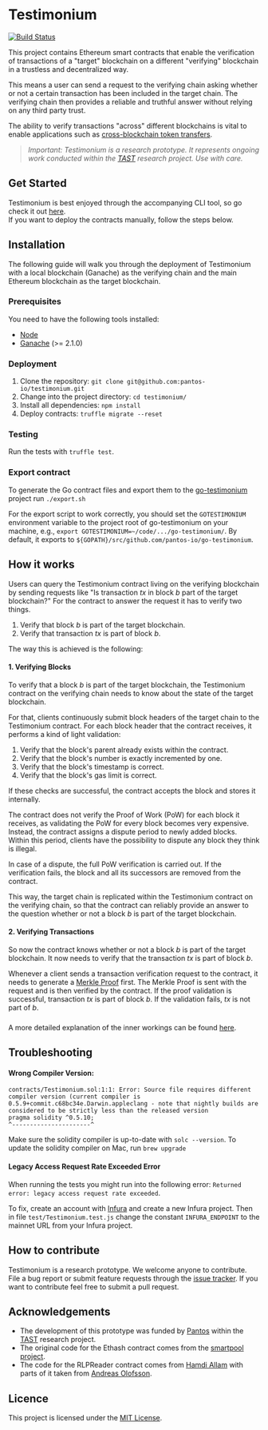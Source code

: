 # Testimonium

[![Build Status](https://travis-ci.org/pantos-io/testimonium.svg?branch=master)](https://travis-ci.org/pantos-io/testimonium)

This project contains Ethereum smart contracts that enable the verification of transactions 
of a "target" blockchain on a different "verifying" blockchain in a trustless and decentralized way. 

This means a user can send a request to the verifying chain asking whether or not a certain transaction 
has been included in the target chain. The verifying chain then provides a reliable and truthful answer 
without relying on any third party trust.

The ability to verify transactions "across" different blockchains is vital to enable applications such as 
[cross-blockchain token transfers](https://dsg.tuwien.ac.at/projects/tast/pub/tast-white-paper-5.pdf).
> _Important: Testimonium is a research prototype. 
  It represents ongoing work conducted within the [TAST](https://dsg.tuwien.ac.at/projects/tast/) 
  research project. Use with care._


## Get Started
Testimonium is best enjoyed through the accompanying CLI tool, so go check it out [here](https://github.com/pantos-io/go-testimonium).  
If you want to deploy the contracts manually, follow the steps below.

## Installation
The following guide will walk you through the deployment of Testimonium with a local blockchain (Ganache) 
as the verifying chain and the main Ethereum blockchain as the target blockchain.

### Prerequisites
You need to have the following tools installed:
* [Node](https://nodejs.org/en/)
* [Ganache](https://www.trufflesuite.com/ganache) (>= 2.1.0)

### Deployment
1. Clone the repository: `git clone git@github.com:pantos-io/testimonium.git`
2. Change into the project directory: `cd testimonium/`
3. Install all dependencies: `npm install`
4. Deploy contracts: `truffle migrate --reset`

### Testing
Run the tests with `truffle test`.

### Export contract
To generate the Go contract files and export them to the [go-testimonium](https://github.com/pantos-io/go-testimonium) project run `./export.sh`

For the export script to work correctly,
you should set the `GOTESTIMONIUM` environment variable to the project root of go-testimonium on your machine, e.g.,
`export GOTESTIMONIUM=~/code/.../go-testimonium/`. By default, it exports to `${GOPATH}/src/github.com/pantos-io/go-testimonium`.

## How it works
Users can query the Testimonium contract living on the verifying blockchain by sending requests like 
"Is transaction _tx_ in block _b_ part of the target blockchain?"
For the contract to answer the request it has to verify two things.
1. Verify that block _b_ is part of the target blockchain.
2. Verify that transaction _tx_ is part of block _b_.

The way this is achieved is the following:

#### 1. Verifying Blocks
To verify that a block _b_ is part of the target blockchain, the Testimonium contract on the verifying 
chain needs to know about the state of the target blockchain. 

For that, clients continuously submit block headers of the target chain to the Testimonium contract.
For each block header that the contract receives, it performs a kind of light validation:
   1. Verify that the block's parent already exists within the contract.
   2. Verify that the block's number is exactly incremented by one.
   3. Verify that the block's timestamp is correct.
   4. Verify that the block's gas limit is correct.
   
If these checks are successful, the contract accepts the block and stores it internally.
   
The contract does not verify the Proof of Work (PoW) for each block it receives, 
as validating the PoW for every block becomes very expensive. 
Instead, the contract assigns a dispute period to newly added blocks. Within this period, clients have the
possibility to dispute any block they think is illegal. 

In case of a dispute, the full PoW verification is carried out. 
If the verification fails, the block and all its successors are removed from the contract.
   
This way, the target chain is replicated within the Testimonium contract on the verifying chain, 
so that the contract can reliably provide an answer to the question whether or not a block _b_ is part 
of the target blockchain.

#### 2. Verifying Transactions
So now the contract knows whether or not a block _b_ is part of the target blockchain.
It now needs to verify that the transaction _tx_ is part of block _b_.

Whenever a client sends a transaction verification request to the contract, 
it needs to generate a [Merkle Proof](https://dsg.tuwien.ac.at/projects/tast/pub/tast-white-paper-5.pdf) first. 
The Merkle Proof is sent with the request and is then verified by the contract.
If the proof validation is successful, transaction _tx_ is part of block _b_. If the validation fails,
_tx_ is not part of _b_.

###
A more detailed explanation of the inner workings can be found [here](https://dsg.tuwien.ac.at/projects/tast/pub/tast-white-paper-6.pdf). 

## Troubleshooting
#### Wrong Compiler Version:
```
contracts/Testimonium.sol:1:1: Error: Source file requires different compiler version (current compiler is 0.5.9+commit.c68bc34e.Darwin.appleclang - note that nightly builds are considered to be strictly less than the released version
pragma solidity ^0.5.10;
^----------------------^
```
Make sure the solidity compiler is up-to-date with `solc --version`.
To update the solidity compiler on Mac, run `brew upgrade`

#### Legacy Access Request Rate Exceeded Error
When running the tests you might run into the following error: `Returned error: legacy access request rate exceeded`.

To fix, create an account with [Infura](https://infura.io/register) and create a new Infura project. 
Then in file `test/Testimonium.test.js` change the constant `INFURA_ENDPOINT` to the 
mainnet URL from your Infura project.


## How to contribute
Testimonium is a research prototype. We welcome anyone to contribute.
File a bug report or submit feature requests through the [issue tracker](https://github.com/pantos-io/testimonium/issues). 
If you want to contribute feel free to submit a pull request.

## Acknowledgements
* The development of this prototype was funded by [Pantos](https://pantos.io/) within the [TAST](https://dsg.tuwien.ac.at/projects/tast/) research project.
* The original code for the Ethash contract comes from the [smartpool project](https://github.com/smartpool).
* The code for the RLPReader contract comes from [Hamdi Allam](https://github.com/hamdiallam/Solidity-RLP) with parts 
of it taken from [Andreas Olofsson](https://github.com/androlo/standard-contracts/blob/master/contracts/src/codec/RLP.sol).

## Licence
This project is licensed under the [MIT License](LICENSE).

